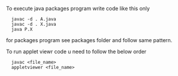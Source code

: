 To execute java packages program write code like this only
```
  javac -d . A.java
  javac -d . X.java
  java P.X
```

for packages program see packages folder and follow same pattern.

To run applet viewr code u need to follow the below order
```
  javac <file_name>
  appletviewer <file_name>
```
